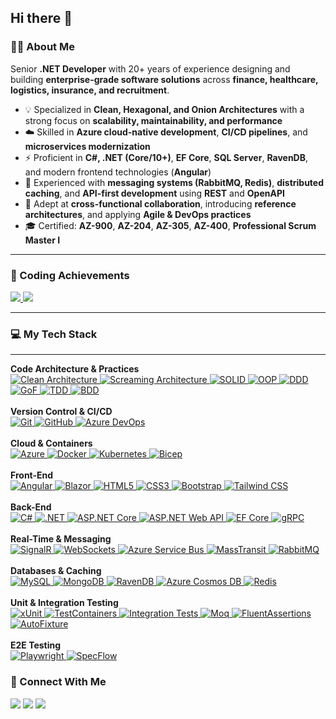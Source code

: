 ## Hi there 👋

### 👨‍💻 About Me  
Senior **.NET Developer** with 20+ years of experience designing and building **enterprise-grade software solutions** across **finance, healthcare, logistics, insurance, and recruitment**.  

- 💡 Specialized in **Clean, Hexagonal, and Onion Architectures** with a strong focus on **scalability, maintainability, and performance**  
- ☁️ Skilled in **Azure cloud-native development**, **CI/CD pipelines**, and **microservices modernization**  
- ⚡ Proficient in **C#, .NET (Core/10+)**, **EF Core**, **SQL Server**, **RavenDB**, and modern frontend technologies (**Angular**)  
- 📡 Experienced with **messaging systems (RabbitMQ, Redis)**, **distributed caching**, and **API-first development** using **REST** and **OpenAPI**  
- 🤝 Adept at **cross-functional collaboration**, introducing **reference architectures**, and applying **Agile & DevOps practices**  
- 🎓 Certified: **AZ-900**, **AZ-204**, **AZ-305**, **AZ-400**, **Professional Scrum Master I**

---

### 🧩 Coding Achievements  

<p>
  <a href="https://www.codingame.com/profile/7489c8e2d2f5c35b36cc1a4ef0fde6749950261">
    <img src="https://img.shields.io/badge/CodinGame-Profile-yellow?style=for-the-badge&logo=codingame&logoColor=black" />
  </a>
  <a href="https://leetcode.com/u/hugoelitecoder/">
    <img src="https://img.shields.io/badge/LeetCode-Profile-orange?style=for-the-badge&logo=leetcode&logoColor=white" />
  </a>
</p>

---

### 💻 My Tech Stack
---

<p>
  <b>Code Architecture & Practices</b><br/>
  <a href="https://blog.cleancoder.com/uncle-bob/2012/08/13/the-clean-architecture.html" target="_blank">
    <img src="https://img.shields.io/badge/Clean_Architecture-black?style=for-the-badge" alt="Clean Architecture" />
  </a>
  <a href="https://www.milanjovanovic.tech/blog/screaming-architecture" target="_blank">
    <img src="https://img.shields.io/badge/Screaming_Architecture-black?style=for-the-badge" alt="Screaming Architecture" />
  </a>
  <a href="https://en.wikipedia.org/wiki/SOLID" target="_blank">
    <img src="https://img.shields.io/badge/SOLID-black?style=for-the-badge" alt="SOLID" />
  </a>
  <a href="https://en.wikipedia.org/wiki/Object-oriented_programming" target="_blank">
    <img src="https://img.shields.io/badge/OOP-black?style=for-the-badge" alt="OOP" />
  </a>
  <a href="https://www.dddcommunity.org/" target="_blank">
    <img src="https://img.shields.io/badge/DDD-black?style=for-the-badge" alt="DDD" />
  </a>
  <a href="https://en.wikipedia.org/wiki/Design_Patterns" target="_blank">
    <img src="https://img.shields.io/badge/GoF-black?style=for-the-badge" alt="GoF" />
  </a>
  <a href="https://agilealliance.org/glossary/tdd/" target="_blank">
    <img src="https://img.shields.io/badge/TDD-black?style=for-the-badge" alt="TDD" />
  </a>
  <a href="https://agilealliance.org/glossary/bdd/" target="_blank">
    <img src="https://img.shields.io/badge/BDD-black?style=for-the-badge" alt="BDD" />
  </a>
  <br/><br/>
  <b>Version Control & CI/CD</b><br/>
  <a href="https://git-scm.com/" target="_blank">
    <img src="https://img.shields.io/badge/Git-E34F26?style=for-the-badge&logo=git&logoColor=white" alt="Git" />
  </a>
  <a href="https://github.com/" target="_blank">
    <img src="https://img.shields.io/badge/GitHub-100000?style=for-the-badge&logo=github&logoColor=white" alt="GitHub" />
  </a>
  <a href="https://learn.microsoft.com/azure/devops/" target="_blank">
    <img src="https://img.shields.io/badge/Azure_DevOps-0078D7?style=for-the-badge&logo=azure-devops&logoColor=white" alt="Azure DevOps" />
  </a>
  <br/><br/>
  <b>Cloud & Containers</b><br/>
  <a href="https://azure.microsoft.com/" target="_blank">
    <img src="https://img.shields.io/badge/Azure-0078D4?style=for-the-badge&logo=microsoft-azure&logoColor=white" alt="Azure" />
  </a>
  <a href="https://docs.docker.com/" target="_blank">
    <img src="https://img.shields.io/badge/Docker-2496ED?style=for-the-badge&logo=docker&logoColor=white" alt="Docker" />
  </a>
  <a href="https://kubernetes.io/" target="_blank">
    <img src="https://img.shields.io/badge/Kubernetes-326CE5?style=for-the-badge&logo=kubernetes&logoColor=white" alt="Kubernetes" />
  </a>
  <a href="https://learn.microsoft.com/azure/azure-resource-manager/bicep/" target="_blank">
    <img src="https://img.shields.io/badge/Bicep-0078D4?style=for-the-badge&logo=bicep&logoColor=white" alt="Bicep" />
  </a>
  <br/><br/>
  <b>Front-End</b><br/>
  <a href="https://angular.io/" target="_blank">
    <img src="https://img.shields.io/badge/Angular-DD0031?style=for-the-badge&logo=angular&logoColor=white" alt="Angular" />
  </a>
  <a href="https://dotnet.microsoft.com/apps/aspnet/web-apps/blazor" target="_blank">
    <img src="https://img.shields.io/badge/Blazor-512BD4?style=for-the-badge&logo=blazor&logoColor=white" alt="Blazor" />
  </a>
  <a href="https://developer.mozilla.org/docs/Web/HTML" target="_blank">
    <img src="https://img.shields.io/badge/HTML5-E34F26?style=for-the-badge&logo=html5&logoColor=white" alt="HTML5" />
  </a>
  <a href="https://developer.mozilla.org/docs/Web/CSS" target="_blank">
    <img src="https://img.shields.io/badge/CSS3-1572B6?style=for-the-badge&logo=css3&logoColor=white" alt="CSS3" />
  </a>
  <a href="https://getbootstrap.com/" target="_blank">
    <img src="https://img.shields.io/badge/Bootstrap-563D7C?style=for-the-badge&logo=bootstrap&logoColor=white" alt="Bootstrap" />
  </a>
  <a href="https://tailwindcss.com/" target="_blank">
    <img src="https://img.shields.io/badge/Tailwind_CSS-06B6D4?style=for-the-badge&logo=tailwindcss&logoColor=white" alt="Tailwind CSS" />
  </a>
  <br/><br/>
  <b>Back-End</b><br/>
  <a href="https://learn.microsoft.com/dotnet/csharp/" target="_blank">
    <img src="https://img.shields.io/badge/C%23-239120?style=for-the-badge&logo=c-sharp&logoColor=white" alt="C#" />
  </a>
  <a href="https://dotnet.microsoft.com/" target="_blank">
    <img src="https://img.shields.io/badge/.NET-512BD4?style=for-the-badge&logo=dotnet&logoColor=white" alt=".NET" />
  </a>
  <a href="https://learn.microsoft.com/aspnet/core/" target="_blank">
    <img src="https://img.shields.io/badge/ASP.NET_Core-512BD4?style=for-the-badge&logo=dotnet&logoColor=white" alt="ASP.NET Core" />
  </a>
  <a href="https://learn.microsoft.com/aspnet/core/web-api/" target="_blank">
    <img src="https://img.shields.io/badge/ASP.NET_Web_API-512BD4?style=for-the-badge&logo=dotnet&logoColor=white" alt="ASP.NET Web API" />
  </a>
  <a href="https://learn.microsoft.com/ef/core/" target="_blank">
    <img src="https://img.shields.io/badge/EF_Core-512BD4?style=for-the-badge&logo=dotnet&logoColor=white" alt="EF Core" />
  </a>
  <a href="https://grpc.io/" target="_blank">
    <img src="https://img.shields.io/badge/gRPC-gray?style=for-the-badge&logo=grpc&logoColor=white" alt="gRPC" />
  </a>
  <br/><br/>
  <b>Real-Time & Messaging</b><br/>
  <a href="https://learn.microsoft.com/aspnet/core/signalr/" target="_blank">
    <img src="https://img.shields.io/badge/SignalR-0078D4?style=for-the-badge&logo=signalr&logoColor=white" alt="SignalR" />
  </a>
  <a href="https://developer.mozilla.org/docs/Web/API/WebSockets_API" target="_blank">
    <img src="https://img.shields.io/badge/WebSockets-010101?style=for-the-badge" alt="WebSockets" />
  </a>
  <a href="https://azure.microsoft.com/services/service-bus/" target="_blank">
    <img src="https://img.shields.io/badge/Azure_Service_Bus-0078D4?style=for-the-badge&logo=microsoft-azure&logoColor=white" alt="Azure Service Bus" />
  </a>
  <a href="https://masstransit-project.com/" target="_blank">
    <img src="https://img.shields.io/badge/MassTransit-555555?style=for-the-badge" alt="MassTransit" />
  </a>
  <a href="https://www.rabbitmq.com/" target="_blank">
    <img src="https://img.shields.io/badge/RabbitMQ-FF6600?style=for-the-badge&logo=rabbitmq&logoColor=white" alt="RabbitMQ" />
  </a>
  <br/><br/>
  <b>Databases & Caching</b><br/>
  <a href="https://www.mysql.com/" target="_blank">
    <img src="https://img.shields.io/badge/MySQL-4479A1?style=for-the-badge&logo=mysql&logoColor=white" alt="MySQL" />
  </a>
  <a href="https://www.mongodb.com/docs/" target="_blank">
    <img src="https://img.shields.io/badge/MongoDB-47A248?style=for-the-badge&logo=mongodb&logoColor=white" alt="MongoDB" />
  </a>
  <a href="https://www.ravendb.net/" target="_blank">
    <img src="https://img.shields.io/badge/RavenDB-7A001F?style=for-the-badge&logoColor=white" alt="RavenDB" />
  </a>
  <a href="https://learn.microsoft.com/azure/cosmos-db/" target="_blank">
    <img src="https://img.shields.io/badge/Azure_Cosmos_DB-0078D4?style=for-the-badge&logo=azurecosmosdb&logoColor=white" alt="Azure Cosmos DB" />
  </a>
  <a href="https://redis.io/docs/" target="_blank">
    <img src="https://img.shields.io/badge/Redis-DC382D?style=for-the-badge&logo=redis&logoColor=white" alt="Redis" />
  </a>
  <br/><br/>
  <b>Unit & Integration Testing</b><br/>
  <a href="https://xunit.net/" target="_blank">
    <img src="https://img.shields.io/badge/xUnit-gray?style=for-the-badge" alt="xUnit" />
  </a>
  <a href="https://testcontainers.org/" target="_blank">
    <img src="https://img.shields.io/badge/TestContainers-234259?style=for-the-badge&logo=docker&logoColor=white" alt="TestContainers" />
  </a>
  <a href="https://learn.microsoft.com/en-us/aspnet/core/test/integration-tests?view=aspnetcore-9.0&pivots=xunit" target="_blank">
    <img src="https://img.shields.io/badge/Integration_Tests-6E42A6?style=for-the-badge" alt="Integration Tests" />
  </a>
  <a href="https://github.com/moq" target="_blank">
    <img src="https://img.shields.io/badge/Moq-555555?style=for-the-badge" alt="Moq" />
  </a>
  <a href="https://fluentassertions.com/" target="_blank">
    <img src="https://img.shields.io/badge/FluentAssertions-555555?style=for-the-badge" alt="FluentAssertions" />
  </a>
  <a href="https://github.com/AutoFixture/AutoFixture" target="_blank">
    <img src="https://img.shields.io/badge/AutoFixture-555555?style=for-the-badge" alt="AutoFixture" />
  </a>
  <br/><br/>
  <b>E2E Testing</b><br/>
  <a href="https://playwright.dev/" target="_blank">
    <img src="https://img.shields.io/badge/Playwright-2196F3?style=for-the-badge&logo=playwright&logoColor=white" alt="Playwright" />
  </a>
  <a href="https://specflow.org/" target="_blank">
    <img src="https://img.shields.io/badge/SpecFlow-00A98F?style=for-the-badge&logo=specflow&logoColor=white" alt="SpecFlow" />
  </a>
</p>


### 🔗 Connect With Me  
<p>
  <a href="https://www.linkedin.com/in/hugo-steenhuis-1023118"><img src="https://skillicons.dev/icons?i=linkedin" /></a>
  <a href="mailto:hasteenhuis@gmail.com"><img src="https://skillicons.dev/icons?i=gmail" /></a>
  <a href="https://www.digivibetech.com"><img src="https://skillicons.dev/icons?i=devto" /></a>
</p>
